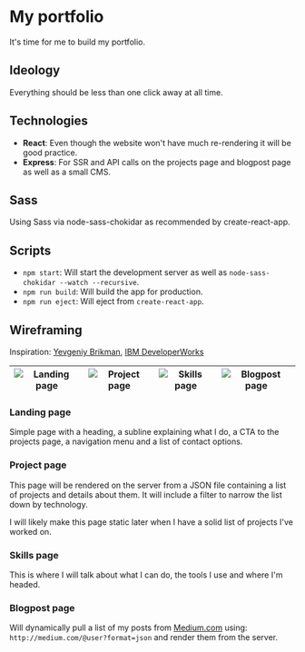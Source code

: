 # My portfolio
It's time for me to build my portfolio.

## Ideology
Everything should be less than one click away at all time.

## Technologies
  * **React**:
  Even though the website won't have much re-rendering it will be good practice.
  * **Express**:
  For SSR and API calls on the projects page and blogpost page as well as a small CMS.

## Sass
Using Sass via node-sass-chokidar as recommended by create-react-app.

## Scripts
  * `npm start`: Will start the development server as well as `node-sass-chokidar --watch --recursive`.
  * `npm run build`: Will build the app for production.
  * `npm run eject`: Will eject from `create-react-app`.

## Wireframing
Inspiration: [Yevgeniy Brikman](https://www.ybrikman.com/projects/), [IBM DeveloperWorks](https://www.ibm.com/developerworks/)

| ![Landing page](https://i.imgur.com/G6YxH5M.png?1) | ![Project page](https://i.imgur.com/0IpZcif.png?1) | ![Skills page](https://i.imgur.com/6dMwibT.png?1) | ![Blogpost page](https://i.imgur.com/Q0xU7xI.png?1) |
| -------------------------------------------------- | -------------------------------------------------- | -------------------------------------------------- | -------------------------------------------------- |

### Landing page
Simple page with a heading, a subline explaining what I do, a CTA to the projects page, a navigation menu and a list of contact options.

### Project page
This page will be rendered on the server from a JSON file containing a list of projects and details about them. It will include a filter to narrow the list down by technology.

I will likely make this page static later when I have a solid list of projects I've worked on.

### Skills page
This is where I will talk about what I can do, the tools I use and where I'm headed.

### Blogpost page
Will dynamically pull a list of my posts from [Medium.com](https://medium.com) using: `http://medium.com/@user?format=json` and render them from the server.
